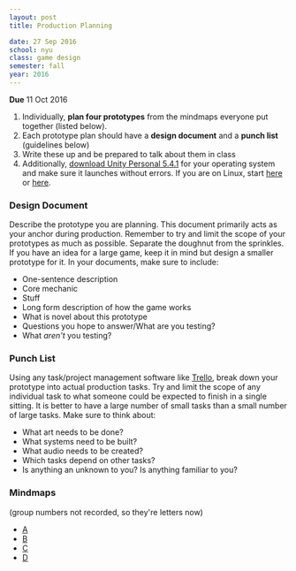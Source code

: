 ```yaml
---
layout: post
title: Production Planning

date: 27 Sep 2016
school: nyu
class: game design
semester: fall
year: 2016
--- 
```


**Due** 11 Oct 2016

1. Individually, **plan four prototypes** from the mindmaps everyone put together (listed below).
2. Each prototype plan should have a **design document** and a **punch list** (guidelines below)
3. Write these up and be prepared to talk about them in class
4. Additionally, [download Unity Personal 5.4.1](https://store.unity.com/download?ref=personal) for your operating system and make sure it launches without errors. If you are on Linux, start [here](https://blogs.unity3d.com/2015/08/26/unity-comes-to-linux-experimental-build-now-available/) or [here](https://wiki.archlinux.org/index.php/Unity3D).

### Design Document
Describe the prototype you are planning. This document primarily acts as your anchor during production. Remember to try and limit the scope of your prototypes as much as possible. Separate the doughnut from the sprinkles. If you have an idea for a large game, keep it in mind but design a smaller prototype for it. In your documents, make sure to include:

* One-sentence description
* Core mechanic
* Stuff
* Long form description of how the game works
* What is novel about this prototype
* Questions you hope to answer/What are you testing?
* What *aren't* you testing?

### Punch List
Using any task/project management software like [Trello](http://trello.com/), break down your prototype into actual production tasks. Try and limit the scope of any individual task to what someone could be expected to finish in a single sitting. It is better to have a large number of small tasks than a small number of large tasks. Make sure to think about:

* What art needs to be done?
* What systems need to be built?
* What audio needs to be created?
* Which tasks depend on other tasks?
* Is anything an unknown to you? Is anything familiar to you?

### Mindmaps

(group numbers not recorded, so they're letters now)

* [A](https://coggle.it/diagram/V-bEUDQLDIRs_FgN#/64b54501ca8731ea3ae64d05da5875a06f2741d93a32230c1420520bd0f8bc2a)
* [B](https://coggle.it/diagram/V-KEGGQVvXx6j4JH/c8e3d49cb8ea0ab02eb5f4732e89798e0815b0029009039c3546d0851679d71f)
* [C](https://coggle.it/diagram/V-MgymQVvXx6kVjK/e9460fe7d114a3ff7759480c1c07b5c204d1a5632cb982496ae0653439028611)
* [D](../d.jpg)